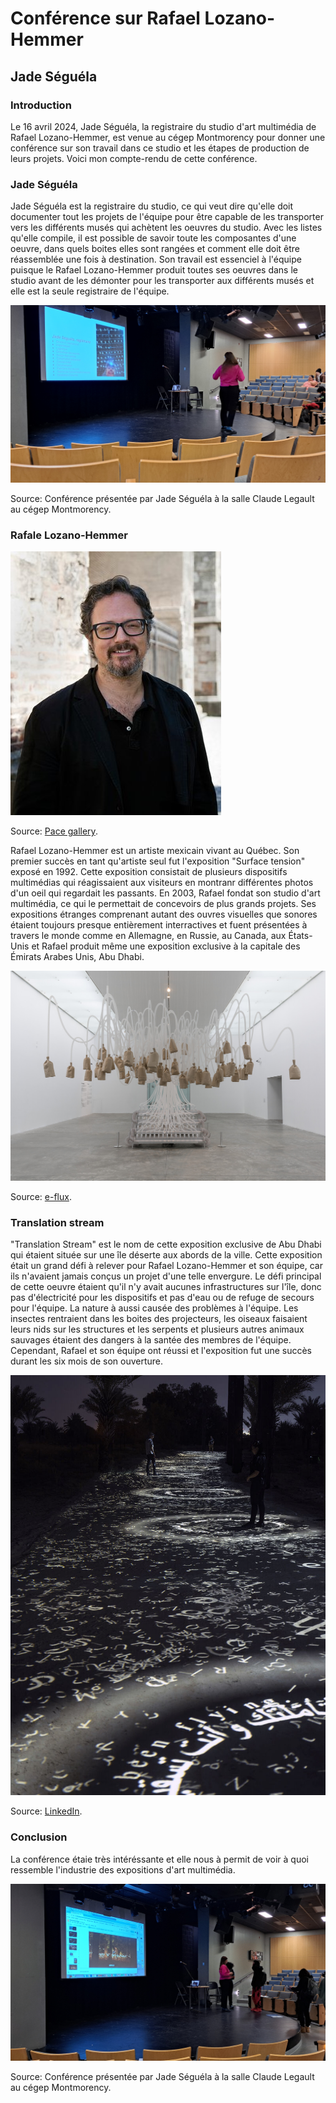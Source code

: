 # Conférence sur Rafael Lozano-Hemmer #
## Jade Séguéla ##

### Introduction ###

Le 16 avril 2024, Jade Séguéla, la registraire du studio d'art multimédia de Rafael Lozano-Hemmer, est venue au cégep Montmorency pour donner une conférence sur son travail dans ce studio et les étapes de production de leurs projets. Voici mon compte-rendu de cette conférence.

### Jade Séguéla ###

Jade Séguéla est la registraire du studio, ce qui veut dire qu'elle doit documenter tout les projets de l'équipe pour être capable de les transporter vers les différents musés qui achètent les oeuvres du studio. Avec les listes qu'elle compile, il est possible de savoir toute les composantes d'une oeuvre, dans quels boites elles sont rangées et comment elle doit être réassemblée une fois à destination. Son travail est essenciel à l'équipe puisque le Rafael Lozano-Hemmer produit toutes ses oeuvres dans le studio avant de les démonter pour les transporter aux différents musés et elle est la seule registraire de l'équipe.

<img src="media/conference.jpg">

Source: Conférence présentée par Jade Séguéla à la salle Claude Legault au cégep Montmorency.

### Rafale Lozano-Hemmer ###

<img src="media/rafael-lozano-hemmer.jpg">

Source: [Pace gallery](https://www.pacegallery.com/artists/rafael-lozano-hemmer/).

Rafael Lozano-Hemmer est un artiste mexicain vivant au Québec. Son premier succès en tant qu'artiste seul fut l'exposition "Surface tension" exposé en 1992. Cette exposition consistait de plusieurs dispositifs multimédias qui réagissaient aux visiteurs en montranr différentes photos d'un oeil qui regardait les passants. En 2003, Rafael fondat son studio d'art multimédia, ce qui le permettait de concevoirs de plus grands projets. Ses expositions étranges comprenant autant des ouvres visuelles que sonores étaient toujours presque entièrement interractives et fuent présentées à travers le monde comme en Allemagne, en Russie, au Canada, aux États-Unis et Rafael produit même une exposition exclusive à la capitale des Émirats Arabes Unis, Abu Dhabi.

<img src="media/art-1.jpg">

Source: [e-flux](https://www.e-flux.com/announcements/197326/rafael-lozano-hemmerunstable-presence/).


### Translation stream ###

"Translation Stream" est le nom de cette exposition exclusive de Abu Dhabi qui étaient située sur une île déserte aux abords de la ville. Cette exposition était un grand défi à relever pour Rafael Lozano-Hemmer et son équipe, car ils n'avaient jamais conçus un projet d'une telle envergure. Le défi principal de cette oeuvre étaient qu'il n'y avait aucunes infrastructures sur l'île, donc pas d'électricité pour les dispositifs et pas d'eau ou de refuge de secours pour l'équipe. La nature à aussi causée des problèmes à l'équipe. Les insectes rentraient dans les boites des projecteurs, les oiseaux faisaient leurs nids sur les structures et les serpents et plusieurs autres animaux sauvages étaient des dangers à la santée des membres de l'équipe. Cependant, Rafael et son équipe ont réussi et l'exposition fut une succès durant les six mois de son ouverture.

<img src="media/translation-stream.jpg">

Source: [LinkedIn](https://www.linkedin.com/posts/lozanohemmer_delighted-to-announce-that-due-to-public-activity-7149216331958022144-3xRI).

### Conclusion ###

La conférence étaie très intéréssante et elle nous à permit de voir à quoi ressemble l'industrie des expositions d'art multimédia.

<img src="media/fin.jpg">

Source: Conférence présentée par Jade Séguéla à la salle Claude Legault au cégep Montmorency.
